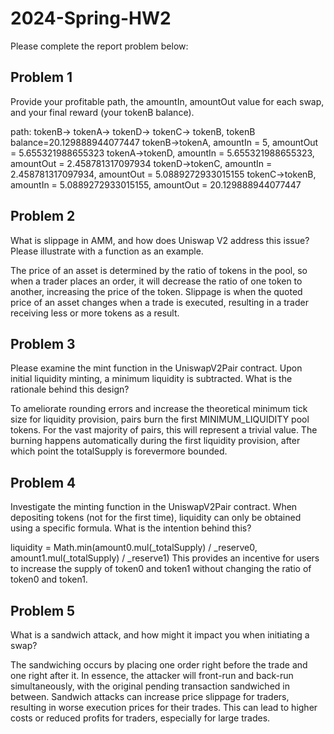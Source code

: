 # 2024-Spring-HW2

Please complete the report problem below:

## Problem 1
Provide your profitable path, the amountIn, amountOut value for each swap, and your final reward (your tokenB balance).

path: tokenB-> tokenA-> tokenD-> tokenC-> tokenB, tokenB balance=20.129888944077447
tokenB->tokenA, amountIn = 5, amountOut = 5.655321988655323
tokenA->tokenD, amountIn = 5.655321988655323, amountOut = 2.458781317097934
tokenD->tokenC, amountIn = 2.458781317097934, amountOut = 5.0889272933015155
tokenC->tokenB, amountIn = 5.0889272933015155, amountOut = 20.129888944077447

## Problem 2
What is slippage in AMM, and how does Uniswap V2 address this issue? Please illustrate with a function as an example.

The price of an asset is determined by the ratio of tokens in the pool, so when a trader places an order, it will decrease the ratio of one token to another, increasing the price of the token. Slippage is when the quoted price of an asset changes when a trade is executed, resulting in a trader receiving less or more tokens as a result.

## Problem 3
Please examine the mint function in the UniswapV2Pair contract. Upon initial liquidity minting, a minimum liquidity is subtracted. What is the rationale behind this design?

To ameliorate rounding errors and increase the theoretical minimum tick size for liquidity provision, pairs burn the first MINIMUM_LIQUIDITY pool tokens. For the vast majority of pairs, this will represent a trivial value. The burning happens automatically during the first liquidity provision, after which point the totalSupply is forevermore bounded.

## Problem 4
Investigate the minting function in the UniswapV2Pair contract. When depositing tokens (not for the first time), liquidity can only be obtained using a specific formula. What is the intention behind this?

liquidity = Math.min(amount0.mul(_totalSupply) / _reserve0, amount1.mul(_totalSupply) / _reserve1)
This provides an incentive for users to increase the supply of token0 and token1 without changing the ratio of token0 and token1.

## Problem 5
What is a sandwich attack, and how might it impact you when initiating a swap?

The sandwiching occurs by placing one order right before the trade and one right after it. In essence, the attacker will front-run and back-run simultaneously, with the original pending transaction sandwiched in between. Sandwich attacks can increase price slippage for traders, resulting in worse execution prices for their trades. This can lead to higher costs or reduced profits for traders, especially for large trades.

